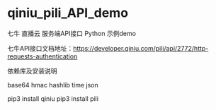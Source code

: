 # qiniu_pili_API_demo
七牛 直播云 服务端API接口 Python 示例demo

七牛API接口文档地址：https://developer.qiniu.com/pili/api/2772/http-requests-authentication

依赖库及安装说明

base64
hmac
hashlib
time
json

pip3 install qiniu
pip3 install pili

